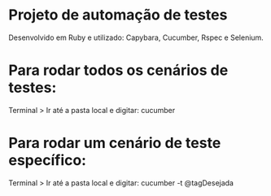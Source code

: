 # Projeto de automação de testes 

Desenvolvido em Ruby e utilizado: Capybara, Cucumber, Rspec e Selenium.

# Para rodar todos os cenários de testes:
Terminal > Ir até a pasta local e digitar: cucumber

# Para rodar um cenário de teste específico:
Terminal > Ir até a pasta local e digitar: cucumber -t @tagDesejada
